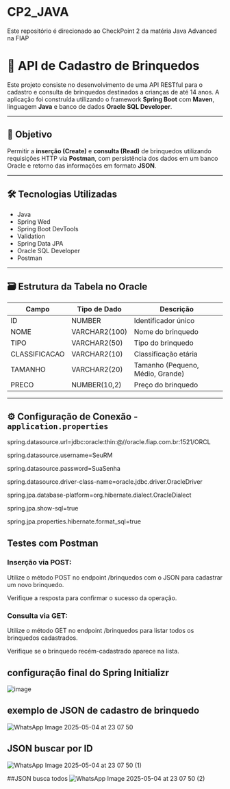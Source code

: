 # CP2_JAVA
Este repositório é direcionado ao CheckPoint 2 da matéria Java Advanced na FIAP

# 🧸 API de Cadastro de Brinquedos

Este projeto consiste no desenvolvimento de uma API RESTful para o cadastro e consulta de brinquedos destinados a crianças de até 14 anos. A aplicação foi construída utilizando o framework **Spring Boot** com **Maven**, linguagem **Java** e banco de dados **Oracle SQL Developer**.

---

## 📌 Objetivo

Permitir a **inserção (Create)** e **consulta (Read)** de brinquedos utilizando requisições HTTP via **Postman**, com persistência dos dados em um banco Oracle e retorno das informações em formato **JSON**.

---

## 🛠️ Tecnologias Utilizadas

- Java
- Spring Wed
- Spring Boot DevTools
- Validation
- Spring Data JPA
- Oracle SQL Developer
- Postman

---

## 🗃️ Estrutura da Tabela no Oracle


| Campo         | Tipo de Dado         | Descrição                        |
|---------------|----------------------|----------------------------------|
| ID            | NUMBER               | Identificador único              |
| NOME          | VARCHAR2(100)        | Nome do brinquedo                |
| TIPO          | VARCHAR2(50)         | Tipo do brinquedo                |
| CLASSIFICACAO | VARCHAR2(10)         | Classificação etária             |
| TAMANHO       | VARCHAR2(20)         | Tamanho (Pequeno, Médio, Grande) |
| PRECO         | NUMBER(10,2)         | Preço do brinquedo               |

---

## ⚙️ Configuração de Conexão - `application.properties`

spring.datasource.url=jdbc:oracle:thin:@//oracle.fiap.com.br:1521/ORCL

spring.datasource.username=SeuRM

spring.datasource.password=SuaSenha

spring.datasource.driver-class-name=oracle.jdbc.driver.OracleDriver

spring.jpa.database-platform=org.hibernate.dialect.OracleDialect

spring.jpa.show-sql=true

spring.jpa.properties.hibernate.format_sql=true

## Testes com Postman

### Inserção via POST:

Utilize o método POST no endpoint /brinquedos com o JSON para cadastrar um novo brinquedo.

Verifique a resposta para confirmar o sucesso da operação.

### Consulta via GET:

Utilize o método GET no endpoint /brinquedos para listar todos os brinquedos cadastrados.

Verifique se o brinquedo recém-cadastrado aparece na lista.

## configuração final do Spring **Initializr**
![image](https://github.com/user-attachments/assets/c1603417-ab43-4953-ac79-d9c5192c4815)

## exemplo de JSON de cadastro de brinquedo
![WhatsApp Image 2025-05-04 at 23 07 50](https://github.com/user-attachments/assets/4e1e8793-e019-4392-8997-2b03e0dc0342)

## JSON buscar por ID
![WhatsApp Image 2025-05-04 at 23 07 50 (1)](https://github.com/user-attachments/assets/cc0e75ea-3f6b-47a3-971a-37f2dd4aaf63)

##JSON busca todos
![WhatsApp Image 2025-05-04 at 23 07 50 (2)](https://github.com/user-attachments/assets/195436bf-3e49-4da0-a767-a292de6a8269)



